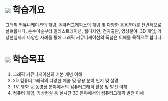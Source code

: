 # ![](https://ucampus.knou.ac.kr/html/user/img/icons/list_square.png) 학습개요

그래픽 커뮤니케이션의 개념, 컴퓨터그래픽스의 개념 및 다양한 응용분야를 전반적으로 살펴봅니다. 순수미술부터 일러스트레이션, 웹디자인, 전자출판, 영상분야, 3D 게임, 가상현실까지 다양한 사례를 통해 그래픽 커뮤니케이션의 폭넓은 이해를 목적으로 합니다.

# ![](https://ucampus.knou.ac.kr/html/user/img/icons/list_square.png) 학습목표

1. 그래픽 커뮤니케이션의 기본 개념 이해
2. 2D 컴퓨터그래픽의 다양한 예술 및 응용 분야 인지 및 설명
3. TV, 영화 등 동영상 분야에서의 컴퓨터그래픽 활용 및 발전 이해
4. 컴퓨터 게임, 가상현실 등 실시간 3D 분야에서의 컴퓨터그래픽 발전 이해

